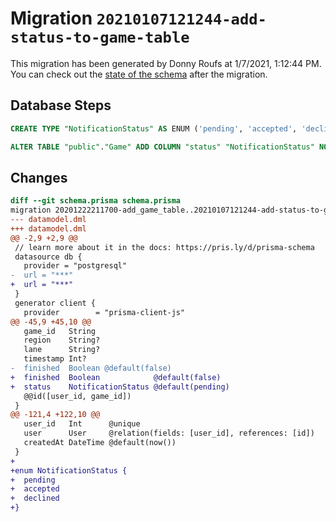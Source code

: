 # Migration `20210107121244-add-status-to-game-table`

This migration has been generated by Donny Roufs at 1/7/2021, 1:12:44 PM.
You can check out the [state of the schema](./schema.prisma) after the migration.

## Database Steps

```sql
CREATE TYPE "NotificationStatus" AS ENUM ('pending', 'accepted', 'declined');

ALTER TABLE "public"."Game" ADD COLUMN "status" "NotificationStatus" NOT NULL DEFAULT E'pending';
```

## Changes

```diff
diff --git schema.prisma schema.prisma
migration 20201222211700-add_game_table..20210107121244-add-status-to-game-table
--- datamodel.dml
+++ datamodel.dml
@@ -2,9 +2,9 @@
 // learn more about it in the docs: https://pris.ly/d/prisma-schema
 datasource db {
   provider = "postgresql"
-  url = "***"
+  url = "***"
 }
 generator client {
   provider        = "prisma-client-js"
@@ -45,9 +45,10 @@
   game_id   String
   region    String?
   lane      String?
   timestamp Int?
-  finished  Boolean @default(false)
+  finished  Boolean            @default(false)
+  status    NotificationStatus @default(pending)
   @@id([user_id, game_id])
 }
@@ -121,4 +122,10 @@
   user_id   Int      @unique
   user      User     @relation(fields: [user_id], references: [id])
   createdAt DateTime @default(now())
 }
+
+enum NotificationStatus {
+  pending
+  accepted
+  declined
+}
```


